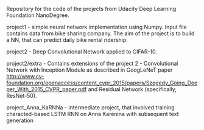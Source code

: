 Repository for the code of the projects from Udacity Deep Learning Foundation NanoDegree.

project1 - simple neural network implementation using Numpy. Input file contains data from bike sharing company. The aim of the project is to build a NN, that can predict daily bike rental ridership. 

project2 - Deep Convolutional Network applied to CIFAR-10.

project2/extra - Contains extensions of the project 2 - Convolutional Network with Inception Module as described in GoogLeNeT paper http://www.cv-foundation.org/openaccess/content_cvpr_2015/papers/Szegedy_Going_Deeper_With_2015_CVPR_paper.pdf and Residual Network (specifically, ResNet-50).

project_Anna_KaRNNa - intermediate project, that involved training characted-based LSTM RNN on Anna Karenina with subsequent text generation